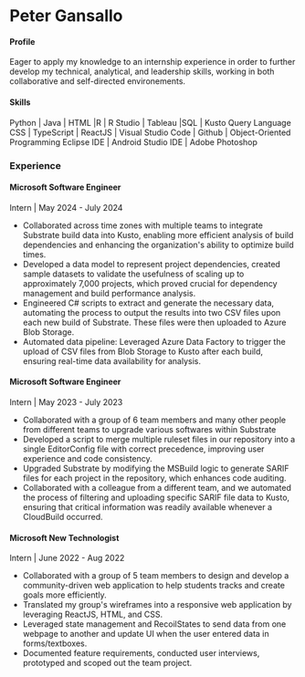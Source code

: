 # Peter Gansallo

#### Profile
Eager to apply my knowledge to an internship experience in order to further develop my technical, analytical, and leadership skills, working in both collaborative and self-directed environements.

#### Skills
Python | Java | HTML |R | R Studio | Tableau |SQL | Kusto Query Language
CSS | TypeScript | ReactJS | Visual Studio Code | Github | Object-Oriented Programming
Eclipse IDE | Android Studio IDE | Adobe Photoshop

### Experience
#### Microsoft Software Engineer
Intern |  May 2024 - July 2024
- Collaborated across time zones with multiple teams to integrate Substrate build data into Kusto, enabling more efficient analysis of build dependencies and enhancing the organization's ability to optimize build times.
- Developed a data model to represent project dependencies, created sample datasets to validate the usefulness of scaling up to approximately 7,000 projects, which proved crucial for dependency management and build performance analysis.
- Engineered C# scripts to extract and generate the necessary data, automating the process to output the results into two CSV files upon each new build of Substrate. These files were then uploaded to Azure Blob Storage.
- Automated data pipeline: Leveraged Azure Data Factory to trigger the upload of CSV files from Blob Storage to Kusto after each build, ensuring real-time data availability for analysis.

#### Microsoft Software Engineer
Intern |  May 2023 - July 2023
- Collaborated with a group of 6 team members and many other people from different teams to upgrade various softwares within Substrate
- Developed a script to merge multiple ruleset files in our repository into a single EditorConfig file with correct precedence, improving user experience and code consistency.
- Upgraded Substrate by modifying the MSBuild logic to generate SARIF files for each project in the repository, which enhances code auditing.
- Collaborated with a colleague from a different team, and we automated the process of filtering and uploading specific SARIF file data to Kusto, ensuring that critical information was readily available whenever a CloudBuild occurred.

#### Microsoft New Technologist
Intern | June 2022 - Aug 2022
- Collaborated with a group of 5 team members to design and develop a community-driven web application to help students tracks and create goals more efficiently.
- Translated my group's wireframes into a responsive web application by leveraging ReactJS, HTML, and CSS.
- Leveraged state management and RecoilStates to send data from one webpage to another and update UI when the user entered data in forms/textboxes.
- Documented feature requirements, conducted user interviews, prototyped and scoped out the team project.

